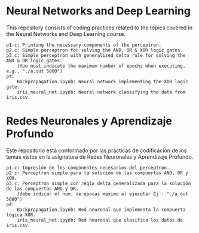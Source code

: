 
# Neural Networks and Deep Learning
This repository consists of coding practices related to the topics covered in the Neural Networks and Deep Learning course.

	p1.c: Printing the necessary components of the perceptron.
	p2.c: Simple perceptron for solving the AND, OR & XOR logic gates.
	p3.c: Simple perceptron with generalized delta rule for solving the AND & OR logic gates.
		(You must indicate the maximum number of epochs when executing, e.g., "./a.out 5000")
	p4:
		Backpropagation.ipynb: Neural network implementing the XOR logic gate.
		iris_neural_net.ipynb: Neural network classifying the data from iris.csv.

# Redes Neuronales y Aprendizaje Profundo
Este repositorio está conformado por las prácticas de codificación de los temas vistos en la asignatura de Redes Neuronales y Aprendizaje Profundo.

	p1.c: Impresión de los componentes necesarios del perceptron.
	p2.c: Perceptron simple para la solución de las compuertas AND, OR y XOR.
	p3.c: Perceptron simple con regla delta generalizada para la solución de las compuertas AND y OR.
		(debe indicar el num. de epocas maximo al ejecutar Ej.: "./a.out 5000")
	p4:
		Backpropagation.ipynb: Red neuronal que implementa la compuerta lógica XOR.
		iris_neural_net.ipynb: Red neuronal que clasifica los datos de iris.csv.
